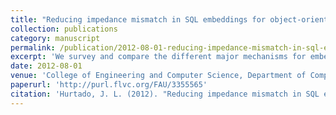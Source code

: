 ```yaml
---
title: "Reducing impedance mismatch in SQL embeddings for object-oriented programming languages." 
collection: publications 
category: manuscript 
permalink: /publication/2012-08-01-reducing-impedance-mismatch-in-sql-embeddings-for-object-oriented-programming-languages 
excerpt: 'We survey and compare the different major mechanisms for embedding the relational database language SQL in object-oriented programming languages such as Java and C#, with regard to how much impedance mismatch these embeddings suffer.' 
date: 2012-08-01 
venue: 'College of Engineering and Computer Science, Department of Computer and Electrical Engineering and Computer Science' 
paperurl: 'http://purl.flvc.org/FAU/3355565' 
citation: 'Hurtado, J. L. (2012). "Reducing impedance mismatch in SQL embeddings for object-oriented programming languages." <i>College of Engineering and Computer Science, Department of Computer and Electrical Engineering and Computer Science</i>.'
---
```

